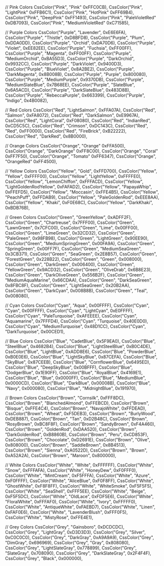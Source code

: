 // Pink Colors
CssColor("Pink", "Pink" 0xFFC0CB),
CssColor("Pink", "LightPink" 0xFFB6C1),
CssColor("Pink", "HotPink" 0xFF69B4),
CssColor("Pink", "DeepPink" 0xFF1493),
CssColor("Pink", "PaleVioletRed" 0xDB7093),
CssColor("Pink", "MediumVioletRed" 0xC71585),

// Purple Colors
CssColor("Purple", "Lavender", 0xE6E6FA),
CssColor("Purple", "Thistle", 0xD8BFD8),
CssColor("Purple", "Plum", 0xDDA0DD),
CssColor("Purple", "Orchid", 0xDA70D6),
CssColor("Purple", "Violet", 0xEE82EE),
CssColor("Purple", "Fuchsia", 0xFF00FF),
CssColor("Purple", "Magenta", 0xFF00FF),
CssColor("Purple", "MediumOrchid", 0xBA55D3),
CssColor("Purple", "DarkOrchid", 0x9932CC),
CssColor("Purple", "DarkViolet", 0x9400D3),
CssColor("Purple", "BlueViolet", 0x8A2BE2),
CssColor("Purple", "DarkMagenta", 0x8B008B),
CssColor("Purple", "Purple", 0x800080),
CssColor("Purple", "MediumPurple", 0x9370DB),
CssColor("Purple", "MediumSlateBlue", 0x7B68EE),
CssColor("Purple", "SlateBlue", 0x6A5ACD),
CssColor("Purple", "DarkSlateBlue", 0x483D8B),
CssColor("Purple", "RebeccaPurple", 0x663399),
CssColor("Purple", "Indigo", 0x4B0082),

// Red Colors
CssColor("Red", "LightSalmon", 0xFFA07A),
CssColor("Red", "Salmon", 0xFA8072),
CssColor("Red", "DarkSalmon", 0xE9967A),
CssColor("Red", "LightCoral", 0xF08080),
CssColor("Red", "IndianRed", 0xCD5C5C),
CssColor("Red", "Crimson", 0xDC143C),
CssColor("Red", "Red", 0xFF0000),
CssColor("Red", "FireBrick", 0xB22222),
CssColor("Red", "DarkRed", 0x8B0000),

// Orange Colors
CssColor("Orange", "Orange" 0xFFA500),
CssColor("Orange", "DarkOrange" 0xFF8C00),
CssColor("Orange", "Coral" 0xFF7F50),
CssColor("Orange", "Tomato" 0xFF6347),
CssColor("Orange", "OrangeRed" 0xFF4500),

// Yellow Colors
CssColor("Yellow", "Gold", 0xFFD700),
CssColor("Yellow", "Yellow", 0xFFFF00),
CssColor("Yellow", "LightYellow", 0xFFFFE0),
CssColor("Yellow", "LemonChiffon", 0xFFFACD),
CssColor("Yellow", "LightGoldenRodYellow", 0xFAFAD2),
CssColor("Yellow", "PapayaWhip", 0xFFEFD5),
CssColor("Yellow", "Moccasin", 0xFFE4B5),
CssColor("Yellow", "PeachPuff", 0xFFDAB9),
CssColor("Yellow", "PaleGoldenRod", 0xEEE8AA),
CssColor("Yellow", "Khaki", 0xF0E68C),
CssColor("Yellow", "DarkKhaki", 0xBDB76B),

// Green Colors
CssColor("Green", "GreenYellow", 0xADFF2F),
CssColor("Green", "Chartreuse", 0x7FFF00),
CssColor("Green", "LawnGreen", 0x7CFC00),
CssColor("Green", "Lime", 0x00FF00),
CssColor("Green", "LimeGreen", 0x32CD32),
CssColor("Green", "PaleGreen", 0x98FB98),
CssColor("Green", "LightGreen", 0x90EE90),
CssColor("Green", "MediumSpringGreen", 0x00FA9A),
CssColor("Green", "SpringGreen", 0x00FF7F),
CssColor("Green", "MediumSeaGreen", 0x3CB371),
CssColor("Green", "SeaGreen", 0x2E8B57),
CssColor("Green", "ForestGreen", 0x228B22),
CssColor("Green", "Green", 0x008000),
CssColor("Green", "DarkGreen", 0x006400),
CssColor("Green", "YellowGreen", 0x9ACD32),
CssColor("Green", "OliveDrab", 0x6B8E23),
CssColor("Green", "DarkOliveGreen", 0x556B2F),
CssColor("Green", "MediumAquaMarine", 0x66CDAA),
CssColor("Green", "DarkSeaGreen", 0x8FBC8F),
CssColor("Green", "LightSeaGreen", 0x20B2AA),
CssColor("Green", "DarkCyan", 0x008B8B),
CssColor("Green", "Teal", 0x008080),

// Cyan Colors
CssColor("Cyan", "Aqua", 0x00FFFF),
CssColor("Cyan", "Cyan", 0x00FFFF),
CssColor("Cyan", "LightCyan", 0xE0FFFF),
CssColor("Cyan", "PaleTurquoise", 0xAFEEEE),
CssColor("Cyan", "Aquamarine", 0x7FFFD4),
CssColor("Cyan", "Turquoise", 0x40E0D0),
CssColor("Cyan", "MediumTurquoise", 0x48D1CC),
CssColor("Cyan", "DarkTurquoise", 0x00CED1),

// Blue Colors
CssColor("Blue", "CadetBlue", 0x5F9EA0),
CssColor("Blue", "SteelBlue", 0x4682B4),
CssColor("Blue", "LightSteelBlue", 0xB0C4DE),
CssColor("Blue", "LightBlue", 0xADD8E6),
CssColor("Blue", "PowderBlue", 0xB0E0E6),
CssColor("Blue", "LightSkyBlue", 0x87CEFA),
CssColor("Blue", "SkyBlue", 0x87CEEB),
CssColor("Blue", "CornflowerBlue", 0x6495ED),
CssColor("Blue", "DeepSkyBlue", 0x00BFFF),
CssColor("Blue", "DodgerBlue", 0x1E90FF),
CssColor("Blue", "RoyalBlue", 0x4169E1),
CssColor("Blue", "Blue", 0x0000FF),
CssColor("Blue", "MediumBlue", 0x0000CD),
CssColor("Blue", "DarkBlue", 0x00008B),
CssColor("Blue", "Navy", 0x000080),
CssColor("Blue", "MidnightBlue", 0x191970),

// Brown Colors
CssColor("Brown", "Cornsilk", 0xFFF8DC),
CssColor("Brown", "BlanchedAlmond", 0xFFEBCD),
CssColor("Brown", "Bisque", 0xFFE4C4),
CssColor("Brown", "NavajoWhite", 0xFFDEAD),
CssColor("Brown", "Wheat", 0xF5DEB3),
CssColor("Brown", "BurlyWood", 0xDEB887),
CssColor("Brown", "Tan", 0xD2B48C),
CssColor("Brown", "RosyBrown", 0xBC8F8F),
CssColor("Brown", "SandyBrown", 0xF4A460),
CssColor("Brown", "GoldenRod", 0xDAA520),
CssColor("Brown", "DarkGoldenRod", 0xB8860B),
CssColor("Brown", "Peru", 0xCD853F),
CssColor("Brown", "Chocolate", 0xD2691E),
CssColor("Brown", "Olive", 0x808000),
CssColor("Brown", "SaddleBrown", 0x8B4513),
CssColor("Brown", "Sienna", 0xA0522D),
CssColor("Brown", "Brown", 0xA52A2A),
CssColor("Brown", "Maroon", 0x800000),

// White Colors
CssColor("White", "White", 0xFFFFFF),
CssColor("White", "Snow", 0xFFFAFA),
CssColor("White", "HoneyDew", 0xF0FFF0),
CssColor("White", "MintCream", 0xF5FFFA),
CssColor("White", "Azure", 0xF0FFFF),
CssColor("White", "AliceBlue", 0xF0F8FF),
CssColor("White", "GhostWhite", 0xF8F8FF),
CssColor("White", "WhiteSmoke", 0xF5F5F5),
CssColor("White", "SeaShell", 0xFFF5EE),
CssColor("White", "Beige", 0xF5F5DC),
CssColor("White", "OldLace", 0xFDF5E6),
CssColor("White", "FloralWhite", 0xFFFAF0),
CssColor("White", "Ivory", 0xFFFFF0),
CssColor("White", "AntiqueWhite", 0xFAEBD7),
CssColor("White", "Linen", 0xFAF0E6),
CssColor("White", "LavenderBlush", 0xFFF0F5),
CssColor("White", "MistyRose", 0xFFE4E1),

// Grey Colors
CssColor("Grey", "Gainsboro", 0xDCDCDC),
CssColor("Grey", "LightGray", 0xD3D3D3),
CssColor("Grey", "Silver", 0xC0C0C0),
CssColor("Grey", "DarkGray", 0xA9A9A9),
CssColor("Grey", "DimGray", 0x696969),
CssColor("Grey", "Gray", 0x808080),
CssColor("Grey", "LightSlateGray", 0x778899),
CssColor("Grey", "SlateGray", 0x708090),
CssColor("Grey", "DarkSlateGray", 0x2F4F4F),
CssColor("Grey", "Black", 0x000000),
